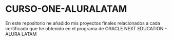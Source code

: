 # CURSO-ONE-ALURALATAM
En este repositorio he añadido mis proyectos finales relacionados a cada certificado que he obtenido en el programa de ORACLE NEXT EDUCATION - ALURA LATAM
